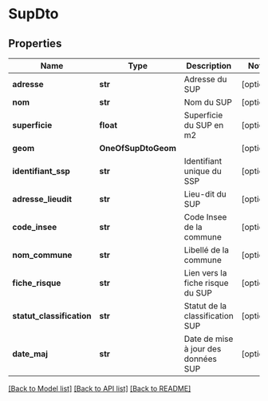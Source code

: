# SupDto

## Properties
Name | Type | Description | Notes
------------ | ------------- | ------------- | -------------
**adresse** | **str** | Adresse du SUP | [optional] 
**nom** | **str** | Nom du SUP | [optional] 
**superficie** | **float** | Superficie du SUP en m2 | [optional] 
**geom** | **OneOfSupDtoGeom** |  | [optional] 
**identifiant_ssp** | **str** | Identifiant unique du SSP | [optional] 
**adresse_lieudit** | **str** | Lieu-dit du SUP | [optional] 
**code_insee** | **str** | Code Insee de la commune | [optional] 
**nom_commune** | **str** | Libellé de la commune | [optional] 
**fiche_risque** | **str** | Lien vers la fiche risque du SUP | [optional] 
**statut_classification** | **str** | Statut de la classification SUP | [optional] 
**date_maj** | **str** | Date de mise à jour des données SUP | [optional] 

[[Back to Model list]](../README.md#documentation-for-models) [[Back to API list]](../README.md#documentation-for-api-endpoints) [[Back to README]](../README.md)

